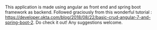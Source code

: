 
This application is made using angular as front end and spring boot framework as backend. Followed graciously from this wonderful tutorial : https://developer.okta.com/blog/2018/08/22/basic-crud-angular-7-and-spring-boot-2. Do check it out!
Any suggestions welcome.

